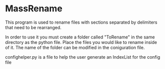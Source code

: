 # MassRename
This program is used to rename files with sections separated by delimiters that need to be rearranged.

In order to use it you must create a folder called "ToRename" in the same directory as the python file. Place the files you would like to rename inside of it. The name of the folder can be modified in the coniguration file.

confighelper.py is a file to help the user generate an IndexList for the config file
